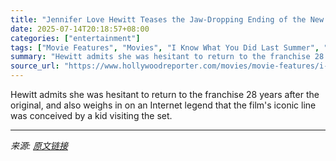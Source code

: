 ```yaml
---
title: "Jennifer Love Hewitt Teases the Jaw-Dropping Ending of the New ‘I Know What You Did Last Summer’"
date: 2025-07-14T20:18:57+08:00
categories: ["entertainment"]
tags: ["Movie Features", "Movies", "I Know What You Did Last Summer", "I Still Know What You Did Last Summer", "Jennifer Love Hewitt"]
summary: "Hewitt admits she was hesitant to return to the franchise 28 years after the original, and also weighs in on an Internet legend that the film's iconic line was conceived by a kid visiting the set."
source_url: "https://www.hollywoodreporter.com/movies/movie-features/i-know-what-you-did-last-summer-jennifer-love-hewitt-1236313367/"
---
```


Hewitt admits she was hesitant to return to the franchise 28 years after the original, and also weighs in on an Internet legend that the film's iconic line was conceived by a kid visiting the set.

---

*来源: [原文链接](https://www.hollywoodreporter.com/movies/movie-features/i-know-what-you-did-last-summer-jennifer-love-hewitt-1236313367/)*
